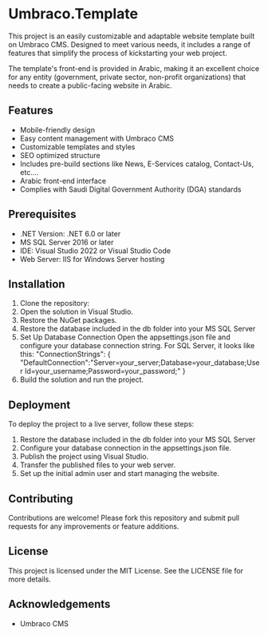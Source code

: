 # Umbraco.Template
This project is an easily customizable and adaptable website template built on Umbraco CMS. Designed to meet various needs, it includes a range of features that simplify the process of kickstarting your web project.

The template's front-end is provided in Arabic, making it an excellent choice for any entity (government, private sector, non-profit organizations) that needs to create a public-facing website in Arabic.

## Features
* Mobile-friendly design
* Easy content management with Umbraco CMS
* Customizable templates and styles
* SEO optimized structure
* Includes pre-build sections like News, E-Services catalog, Contact-Us, etc....
* Arabic front-end interface
* Complies with Saudi Digital Government Authority (DGA) standards

## Prerequisites
* .NET Version: .NET 6.0 or later
* MS SQL Server 2016 or later
* IDE: Visual Studio 2022 or Visual Studio Code
* Web Server: IIS for Windows Server hosting

## Installation
1.	Clone the repository:
2.	Open the solution in Visual Studio.
3.	Restore the NuGet packages.
4.	Restore the database included in the db folder into your MS SQL Server
5.	Set Up Database Connection
Open the appsettings.json file and configure your database connection string. For SQL Server, it looks like this: 
"ConnectionStrings": {
  "DefaultConnection":"Server=your_server;Database=your_database;User Id=your_username;Password=your_password;"
}
6.	Build the solution and run the project.

## Deployment
To deploy the project to a live server, follow these steps:
1.	Restore the database included in the db folder into your MS SQL Server
2.	Configure your database connection in the appsettings.json file.
3.	Publish the project using Visual Studio.
4.	Transfer the published files to your web server.
5.	Set up the initial admin user and start managing the website.

## Contributing
Contributions are welcome! Please fork this repository and submit pull requests for any improvements or feature additions.

## License
This project is licensed under the MIT License. See the LICENSE file for more details.
## Acknowledgements
* Umbraco CMS


